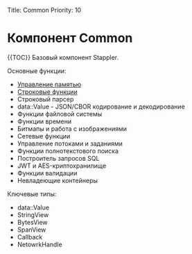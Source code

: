 Title: Common
Priority: 10
# Компонент Common
{{TOC}}
Базовый компонент Stappler.

Основные функции:

* [Управление памятью](memory)
* [Строковые функции](strings)
* Строковый парсер
* data::Value - JSON/CBOR кодирование и декодирование
* Функции файловой системы
* Функции времени
* Битмапы и работа с изображениями
* Сетевые функции
* Управление потоками и заданиями
* Функции полнотекстового поиска
* Построитель запросов SQL
* JWT и AES-криптохранилище
* Функции валидации
* Невладеющие контейнеры

Ключевые типы:
* data::Value
* StringView
* BytesView
* SpanView
* Callback
* NetowrkHandle
